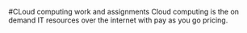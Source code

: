 #CLoud computing work and assignments
Cloud computing is the on demand IT resources over the internet with pay as you go pricing.
